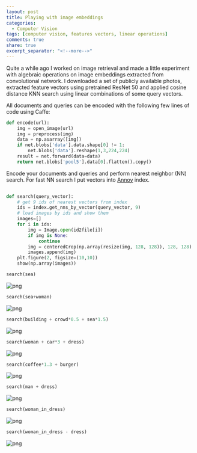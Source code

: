 ```yaml
---
layout: post
title: Playing with image embeddings
categories: 
  - Computer Vision
tags: [computer vision, features vectors, linear operations]
comments: true
share: true
excerpt_separator: "<!--more-->"
---
```


Quite a while ago I worked on image retrieval and made a little experiment with algebraic operations on image embeddings extracted from convolutional network. I downloaded a set of publicly available photos, extracted feature vectors using pretrained ResNet 50 and applied cosine distance KNN search using linear combinations of some query vectors. 
<!--more-->
All documents and queries can be encoded with the following few lines of code using Caffe:

~~~ python
def encode(url):
    img = open_image(url)
    img = preprocess(img)
    data = np.asarray([img])
    if net.blobs['data'].data.shape[0] != 1:
        net.blobs['data'].reshape(1,3,224,224)
    result = net.forward(data=data)
    return net.blobs['pool5'].data[0].flatten().copy()
~~~

Encode your documents and queries and perform nearest neighbor (NN) search. For fast NN search I put vectors into [Annoy](https://github.com/spotify/annoy) index.

~~~ python
    
def search(query_vector):
    # get 9 ids of nearest vectors from index
    ids = index.get_nns_by_vector(query_vector, 9)
    # load images by ids and show them
    images=[]
    for i in ids:
        img = Image.open(id2file[i])
        if img is None:
            continue
        img = centeredCrop(np.array(resize(img, 128, 128)), 128, 128)
        images.append(img)
    plt.figure(2, figsize=(10,10))
    show(np.array(images))
~~~



~~~ python
search(sea)
~~~


![png](/images/vectors/output_29_0.png)



~~~ python
search(sea+woman)
~~~


![png](/images/vectors/output_30_0.png)



~~~ python
search(building + crowd*0.5 + sea*1.5)
~~~


![png](/images/vectors/output_31_0.png)



~~~ python
search(woman + car*3 + dress)
~~~


![png](/images/vectors/output_32_0.png)



~~~ python
search(coffee*1.3 + burger)
~~~


![png](/images/vectors/output_33_0.png)



~~~ python
search(man + dress)
~~~


![png](/images/vectors/output_34_0.png)



~~~ python
search(woman_in_dress)
~~~


![png](/images/vectors/output_35_0.png)



~~~ python
search(woman_in_dress - dress)
~~~


![png](/images/vectors/output_36_0.png)

